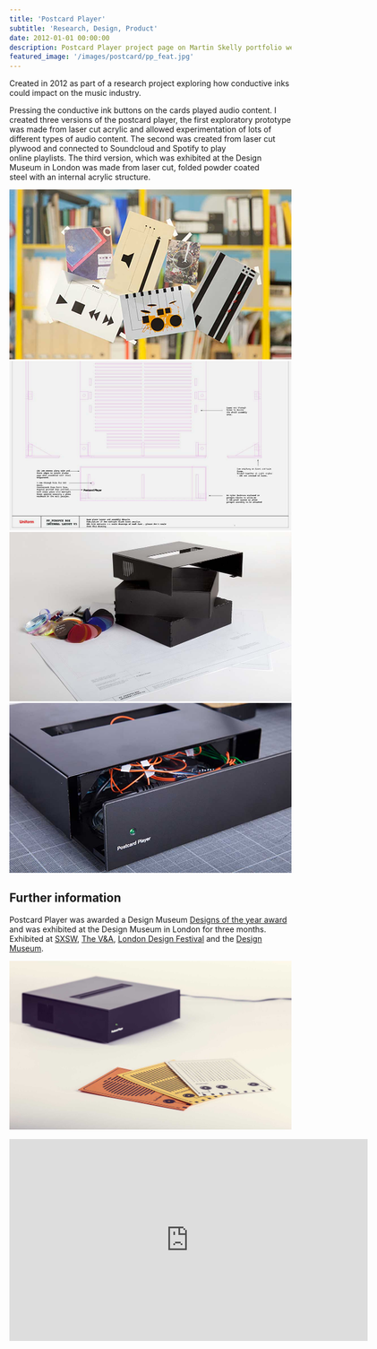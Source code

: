 ```yaml
---
title: 'Postcard Player'
subtitle: 'Research, Design, Product'
date: 2012-01-01 00:00:00
description: Postcard Player project page on Martin Skelly portfolio website.
featured_image: '/images/postcard/pp_feat.jpg'
---
```


Created in 2012 as part of a research project exploring how conductive inks could impact on the music industry.

Pressing the conductive ink buttons on the cards played audio content. I created three versions of the postcard player, the first exploratory prototype was made from laser cut acrylic and allowed experimentation of lots of different types of audio content. The second was created from laser cut plywood and connected to Soundcloud and Spotify to play online playlists. The third version, which was exhibited at the Design Museum in London was made from laser cut, folded powder coated steel with an internal acrylic structure.


<div class="gallery" data-columns="2">
	<img src="/images/postcard/pp_1.jpg">
	<img src="/images/postcard/pp_2.jpg">
	<img src="/images/postcard/pp_3.jpg">
	<img src="/images/postcard/pp_4.jpg">
</div>

## Further information
Postcard Player was awarded a Design Museum [Designs of the year award](https://designmuseum.org/design/beazley-designs-of-the-year) and was exhibited at the Design Museum in London for three months. Exhibited at [SXSW](https://www.sxsw.com/), [The V&A](https://www.vam.ac.uk/), [London Design Festival](https://www.londondesignfestival.com/) and the [Design Museum](https://designmuseum.org/).

![](/images/postcard/pp_5.jpg)

<iframe src="https://player.vimeo.com/video/79124722" width="640" height="360" frameborder="0" allowfullscreen></iframe>
